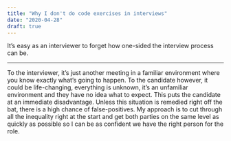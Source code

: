 ```yaml
---
title: "Why I don't do code exercises in interviews"
date: "2020-04-28"
draft: true
---
```


It’s easy as an interviewer to forget how one-sided the interview process can
be.

---

To the interviewer, it’s just another meeting in a familiar environment
where you know exactly what’s going to happen. To the candidate however, it
could be life-changing, everything is unknown, it’s an unfamiliar environment
and they have no idea what to expect. This puts the candidate at an immediate
disadvantage. Unless this situation is remedied right off the bat, there is
a high chance of false-positives. My approach is to cut through all the
inequality right at the start and get both parties on the same level as
quickly as possible so I can be as confident we have the right person for the
role.
